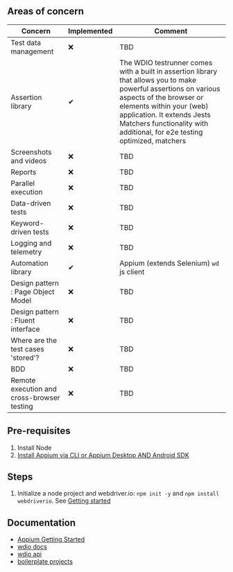  ## Areas of concern

| Concern | Implemented | Comment |
|---|---|---|
| Test data management | ❌ | TBD   |
| Assertion library | ✔ | The WDIO testrunner comes with a built in assertion library that allows you to make powerful assertions on various aspects of the browser or elements within your (web) application. It extends Jests Matchers functionality with additional, for e2e testing optimized, matchers |
| Screenshots and videos | ❌ | TBD |
| Reports | ❌ | TBD |
| Parallel execution | ❌ | TBD |
| Data-driven tests | ❌ | TBD | 
| Keyword-driven tests | ❌ | TBD | 
| Logging and telemetry | ❌ | TBD |
| Automation library | ✔ |Appium (extends Selenium) `wd` js client |
| Design pattern : Page Object Model |❌ | TBD |
| Design pattern : Fluent interface | ❌ | TBD |
| Where are the test cases 'stored'? | ❌ |  TBD |
| BDD | ❌ | TBD |
| Remote execution and cross-browser testing | ❌ | TBD |
 
## Pre-requisites
 1. Install Node
 2. [Install Appium via CLI or Appium Desktop AND Android SDK](https://appium.io/docs/en/about-appium/getting-started/?lang=en)



## Steps
1. Initialize a node project and webdriver.io: `npm init -y` and `npm install webdriverio`. See [Getting started](https://appium.io/docs/en/about-appium/getting-started/index.html)


## Documentation
+ [Appium Getting Started](https://appium.io/docs/en/about-appium/getting-started/index.html)
+ [wdio docs](https://webdriver.io/docs)
+ [wdio api](https://webdriver.io/docs/api)
+ [boilerplate projects](https://webdriver.io/docs/boilerplates)